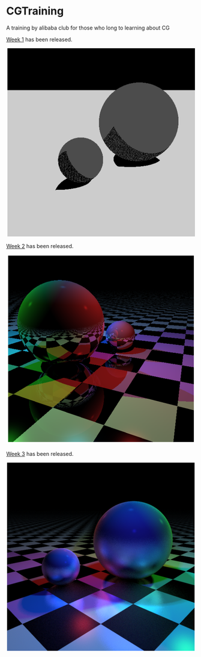 # CGTraining
A training by alibaba club for those who long to learning about CG

[Week 1](week1/) has been released.

![week1demo](./week1/week1.png)

[Week 2](week2/) has been released.

![week2demo](./week2/week2.png)

[Week 3](week3/) has been released.

![week3demo](./week3/week3.png)
